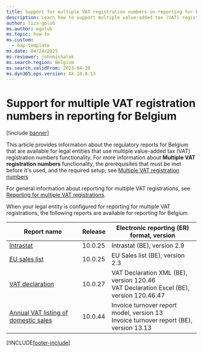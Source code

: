 ```yaml
---
title: Support for multiple VAT registration numbers in reporting for Belgium
description: Learn how to support multiple value-added tax (VAT) registration numbers in reporting for Belgium. with a table outlining releases and versions for report names.
author: liza-golub
ms.author: egolub
ms.topic: how-to
ms.custom: 
  - bap-template
ms.date: 04/24/2025
ms.reviewer: johnmichalak
ms.search.region: Belgium
ms.search.validFrom: 2023-04-10
ms.dyn365.ops.version: AX 10.0.13
---
```


# Support for multiple VAT registration numbers in reporting for Belgium

[!include [banner](../../includes/banner.md)]

This article provides information about the regulatory reports for Belgium that are available for legal entities that use multiple value-added tax (VAT) registration numbers functionality. For more information about **Multiple VAT registration numbers** functionality, the prerequisites that must be met before it's used, and the required setup, see [Multiple VAT registration numbers](../global/emea-multiple-vat-registration-numbers.md)

For general information about reporting for multiple VAT registrations, see [Reporting for multiple VAT registrations](../global/emea-reporting-for-multiple-vat-registrations.md).

When your legal entity is configured for reporting for multiple VAT registrations, the following reports are available for reporting for Belgium.

| Report name     | Release | Electronic reporting (ER) format, version                |
|-----------------|---------|-----------------------------------|
| [Intrastat](emea-bel-intrastat.md)       | 10.0.25 | Intrastat (BE), version 2.9      |
| [EU sales list](emea-bel-eu-sales-list.md)   | 10.0.25 | EU Sales list (BE), version 2.3  |
| [VAT declaration](emea-bel-vat-declaration-belgium.md) | 10.0.27 | VAT Declaration XML (BE), version 120.46<br>VAT Declaration Excel (BE), version 120.46.47 |
| [Annual VAT listing of domestic sales](emea-bel-annual-vat-listing-of-domestic-sales.md) | 10.0.44 | Invoice turnover report model, version 13 <br> Invoice turnover report (BE), version 13.13 |

[!INCLUDE[footer-include](../../../includes/footer-banner.md)]
